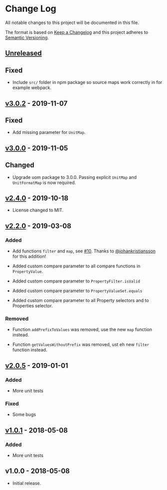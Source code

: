 # Change Log

All notable changes to this project will be documented in this file.

The format is based on [Keep a Changelog](http://keepachangelog.com/)
and this project adheres to [Semantic Versioning](http://semver.org/).

## [Unreleased](https://github.com/promaster-sdk/property/compare/@promaster-sdk%2Fproperty@3.0.2...master)

## Fixed

- Include `src/` folder in npm package so source maps work correctly in for example webpack.

## [v3.0.2](https://github.com/promaster-sdk/property/compare/@promaster%2Fproperty@3.0.0...@promaster-sdk%2Fproperty@3.0.2) - 2019-11-07

## Fixed

- Add missing parameter for `UnitMap`.

## [v3.0.0](https://github.com/promaster-sdk/property/compare/@promaster%2Fproperty@2.4.0...@promaster-sdk%2Fproperty@3.0.0) - 2019-11-05

## Changed

- Upgrade uom package to 3.0.0. Passing explicit `UnitMap` and `UnitFormatMap` is now required.

## [v2.4.0](https://github.com/promaster-sdk/property/compare/@promaster%2Fproperty@2.3.1...@promaster-sdk%2Fproperty@2.4.0) - 2019-10-18

- License changed to MIT.

## [v2.2.0](https://github.com/promaster-sdk/property/compare/@promaster%2Fproperty@2.0.5...@promaster-sdk%2Fproperty@2.2.0) - 2019-03-08

### Added

- Add functions `filter` and `map`, see [#10](https://github.com/promaster-sdk/property/issues/10). Thanks to [@johankristiansson](https://github.com/johankristiansson) for this addition!

- Added custom compare parameter to all compare functions in `PropertyValue`.

- Added custom compare parameter to `PropertyFilter.isValid`

- Added custom compare parameter to `PropertyValueSet.equals`

- Added custom compare parameter to all Property selectors and to Properties selector.

### Removed

- Function `addPrefixToValues` was removed, use the new `map` function instead.

- Function `getValuesWithoutPrefix` was removed, ust eh new `filter` function instead.

## [v2.0.5](https://github.com/promaster-sdk/property/compare/@promaster%2Fproperty@1.0.1...@promaster%2Fproperty@2.0.5) - 2019-01-01

### Added

- More unit tests

### Fixed

- Some bugs

## [v1.0.1](https://github.com/promaster-sdk/property/compare/@promaster%2Fproperty@1.0.0...@promaster%2Fproperty@1.0.1) - 2018-05-08

### Added

- More unit tests

## v1.0.0 - 2018-05-08

- Initial release.
